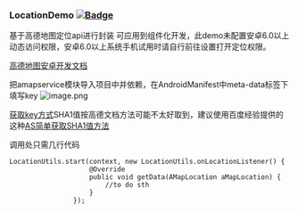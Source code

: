 ### LocationDemo [![Badge](https://img.shields.io/badge/link-996.icu-%23FF4D5B.svg)](https://996.icu/)
基于高德地图定位api进行封装 可应用到组件化开发，此demo未配置安卓6.0以上动态访问权限，安卓6.0以上系统手机试用时请自行前往设置打开定位权限。

[高德地图安卓开发文档](https://lbs.amap.com/api/android-location-sdk/locationsummary/)

把amapservice模块导入项目中并依赖，在AndroidManifest中meta-data标签下填写key
![image.png](https://upload-images.jianshu.io/upload_images/6318561-40ad3e0a5286b628.png?imageMogr2/auto-orient/strip%7CimageView2/2/w/1240)

[获取key方式](https://lbs.amap.com/api/android-location-sdk/guide/create-project/get-key)SHA1值按高德文档方法可能不太好取到，建议使用百度经验提供的这种[AS简单获取SHA1值方法](https://jingyan.baidu.com/article/22a299b5f24a7c9e19376ae5.html)


调用处只需几行代码
```
LocationUtils.start(context, new LocationUtils.onLocationListener() {
                    @Override
                    public void getData(AMapLocation aMapLocation) {
                        //to do sth
                    }
                });
```
